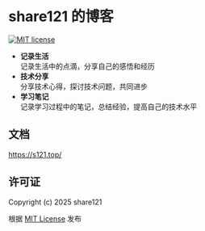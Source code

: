 # share121 的博客

[![MIT license](https://img.shields.io/badge/license-MIT-brightgreen.svg)](https://opensource.org/licenses/MIT)

- **记录生活**  
  记录生活中的点滴，分享自己的感悟和经历
- **技术分享**  
  分享技术心得，探讨技术问题，共同进步
- **学习笔记**  
  记录学习过程中的笔记，总结经验，提高自己的技术水平

## 文档

https://s121.top/

## 许可证

Copyright (c) 2025 share121

根据 [MIT License](https://github.com/share121/blog/blob/master/LICENSE) 发布
